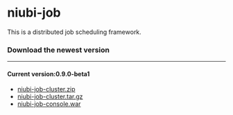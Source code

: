 # niubi-job
This is a distributed job scheduling framework.

### Download the newest version
---
#### Current version:0.9.0-beta1
 * [niubi-job-cluster.zip](http://www.zuoxiaolong.com/download/niubi-job-cluster.zip "niubi-job-cluster.zip")
 * [niubi-job-cluster.tar.gz](http://www.zuoxiaolong.com/download/niubi-job-cluster.tar.gz "niubi-job-cluster.tar.gz")
 * [niubi-job-console.war](http://www.zuoxiaolong.com/download/niubi-job-console.war "niubi-job-console.war")
